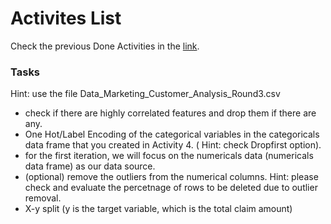 # Activites List
Check the previous Done Activities in the [link](./Activities.md).

### Tasks 
Hint: use the file  Data_Marketing_Customer_Analysis_Round3.csv
- check if there are highly correlated features and drop them if there are any.
- One Hot/Label Encoding of the categorical variables in the categoricals data frame that you created in Activity 4. ( Hint:  check Dropfirst option).
- for the first iteration, we will focus on the  numericals data (numericals data frame) as our data source.
- (optional)  remove the outliers from the numerical columns. Hint: please check and evaluate  the percetnage of rows to be deleted due to outlier removal. 
- X-y split (y is the target variable, which is the total claim amount)

